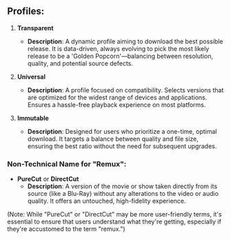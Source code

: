 ## Profiles:

1. **Transparent**
    - **Description**: A dynamic profile aiming to download the best possible release. It is data-driven, always evolving to pick the most likely release to be a 'Golden Popcorn'—balancing between resolution, quality, and potential source defects.

2. **Universal**
    - **Description**: A profile focused on compatibility. Selects versions that are optimized for the widest range of devices and applications. Ensures a hassle-free playback experience on most platforms.

3. **Immutable**
    - **Description**: Designed for users who prioritize a one-time, optimal download. It targets a balance between quality and file size, ensuring the best ratio without the need for subsequent upgrades.

### Non-Technical Name for "Remux":

- **PureCut** or **DirectCut**
    - **Description**: A version of the movie or show taken directly from its source (like a Blu-Ray) without any alterations to the video or audio quality. It offers an untouched, high-fidelity experience.

(Note: While "PureCut" or "DirectCut" may be more user-friendly terms, it's essential to ensure that users understand what they're getting, especially if they're accustomed to the term "remux.")

